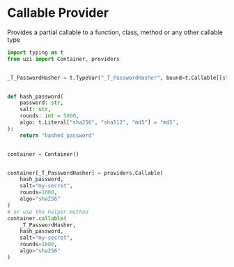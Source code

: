 
# Callable Provider


Provides a partial callable to a function, class, method or any other callable type

```python linenums="1" hl_lines="20 21 22 23 24 25 27 28 29 30 31 32 33"
import typing as t
from uzi import Container, providers


_T_PasswordHasher = t.TypeVar("_T_PasswordHasher", bound=t.Callable[[str], str])


def hash_password(
    password: str,
    salt: str,
    rounds: int = 5000,
    algo: t.Literal["sha256", "sha512", "md5"] = "md5",
):
    return "hashed_password"


container = Container()


container[_T_PasswordHasher] = providers.Callable(
    hash_password, 
    salt="my-secret", 
    rounds=1000, 
    algo="sha256"
)
# or use the helper method
container.callable(
    _T_PasswordHasher, 
    hash_password, 
    salt="my-secret", 
    rounds=1000, 
    algo="sha256"
)
```